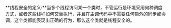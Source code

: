 **线程安全的定义:**当多个线程访问某一个类时，不管运行是环境采用何种调度方式，或者这些线程如何交替执行，并且在主调代码中不需要任何额外的同步或协调，这个类都能表现出正确的行为，那么这个类就是线程安全的。